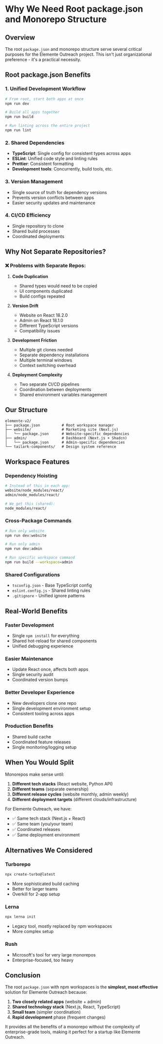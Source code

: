 # Why We Need Root package.json and Monorepo Structure

## Overview

The root `package.json` and monorepo structure serve several critical purposes for the Elemente Outreach project. This isn't just organizational preference - it's a practical necessity.

## Root package.json Benefits

### 1. **Unified Development Workflow**
```bash
# From root, start both apps at once
npm run dev

# Build all apps together
npm run build

# Run linting across the entire project
npm run lint
```

### 2. **Shared Dependencies**
- **TypeScript**: Single config for consistent types across apps
- **ESLint**: Unified code style and linting rules
- **Prettier**: Consistent formatting
- **Development tools**: Concurrently, build tools, etc.

### 3. **Version Management**
- Single source of truth for dependency versions
- Prevents version conflicts between apps
- Easier security updates and maintenance

### 4. **CI/CD Efficiency**
- Single repository to clone
- Shared build processes
- Coordinated deployments

## Why Not Separate Repositories?

### ❌ **Problems with Separate Repos:**

1. **Code Duplication**
   - Shared types would need to be copied
   - UI components duplicated
   - Build configs repeated

2. **Version Drift**
   - Website on React 18.2.0
   - Admin on React 18.1.0
   - Different TypeScript versions
   - Compatibility issues

3. **Development Friction**
   - Multiple git clones needed
   - Separate dependency installations
   - Multiple terminal windows
   - Context switching overhead

4. **Deployment Complexity**
   - Two separate CI/CD pipelines
   - Coordination between deployments
   - Shared environment variables management

## Our Structure

```
elemente-v2/
├── package.json          # Root workspace manager
├── website/              # Marketing site (Next.js)
│   └── package.json      # Website-specific dependencies
├── admin/                # Dashboard (Next.js + Shadcn)
│   └── package.json      # Admin-specific dependencies
└── tailark-components/   # Design system reference
```

## Workspace Features

### **Dependency Hoisting**
```bash
# Instead of this in each app:
website/node_modules/react/
admin/node_modules/react/

# We get this (shared):
node_modules/react/
```

### **Cross-Package Commands**
```bash
# Run only website
npm run dev:website

# Run only admin  
npm run dev:admin

# Run specific workspace command
npm run build --workspace=admin
```

### **Shared Configurations**
- `tsconfig.json` - Base TypeScript config
- `eslint.config.js` - Shared linting rules
- `.gitignore` - Unified ignore patterns

## Real-World Benefits

### **Faster Development**
- Single `npm install` for everything
- Shared hot-reload for shared components
- Unified debugging experience

### **Easier Maintenance**
- Update React once, affects both apps
- Single security audit
- Coordinated version bumps

### **Better Developer Experience**
- New developers clone one repo
- Single development environment setup
- Consistent tooling across apps

### **Production Benefits**
- Shared build cache
- Coordinated feature releases
- Single monitoring/logging setup

## When You Would Split

Monorepos make sense until:

1. **Different tech stacks** (React website, Python API)
2. **Different teams** (separate ownership)
3. **Different release cycles** (website monthly, admin weekly)
4. **Different deployment targets** (different clouds/infrastructure)

For Elemente Outreach, we have:
- ✅ Same tech stack (Next.js + React)
- ✅ Same team (you/your team)
- ✅ Coordinated releases
- ✅ Same deployment environment

## Alternatives We Considered

### **Turborepo**
```bash
npx create-turbo@latest
```
- More sophisticated build caching
- Better for larger teams
- Overkill for 2-app setup

### **Lerna**
```bash
npx lerna init
```
- Legacy tool, mostly replaced by npm workspaces
- More complex setup

### **Rush**
- Microsoft's tool for very large monorepos
- Enterprise-focused, too heavy

## Conclusion

The root `package.json` with npm workspaces is the **simplest, most effective** solution for Elemente Outreach because:

1. **Two closely related apps** (website + admin)
2. **Shared technology stack** (Next.js, React, TypeScript)
3. **Small team** (simpler coordination)
4. **Rapid development** phase (frequent changes)

It provides all the benefits of a monorepo without the complexity of enterprise-grade tools, making it perfect for a startup like Elemente Outreach. 